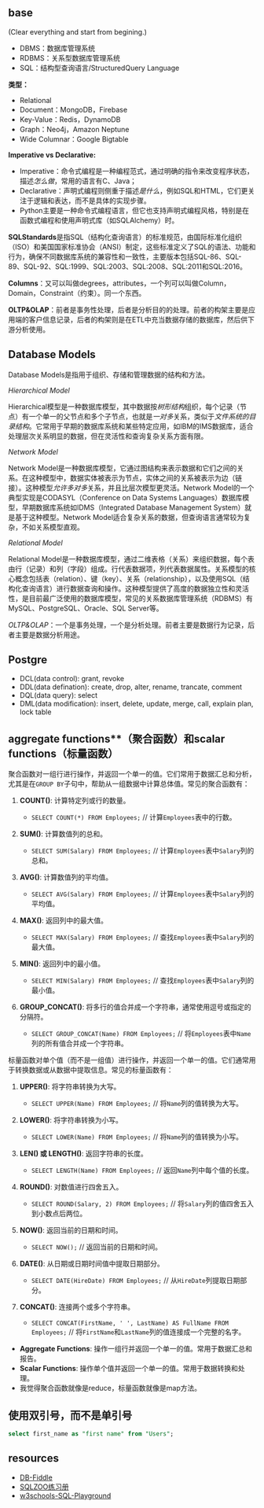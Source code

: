 ## base
(Clear everything and start from begining.)

- DBMS：数据库管理系统
- RDBMS：关系型数据库管理系统
- SQL：结构型查询语言/StructuredQuery Language

**类型：**

- Relational
- Document：MongoDB，Firebase
- Key-Value：Redis，DynamoDB
- Graph：Neo4j，Amazon Neptune
- Wide Columnar：Google Bigtable

**Imperative vs Declarative:**

- Imperative：命令式编程是一种编程范式，通过明确的指令来改变程序状态，描述*怎么做*，常用的语言有C、Java；
- Declarative：声明式编程则侧重于描述*是什么*，例如SQL和HTML，它们更关注于逻辑和表达，而不是具体的实现步骤。
- Python主要是一种命令式编程语言，但它也支持声明式编程风格，特别是在函数式编程和使用声明式库（如SQLAlchemy）时。


**SQLStandards**是指SQL（结构化查询语言）的标准规范，由国际标准化组织（ISO）和美国国家标准协会（ANSI）制定，这些标准定义了SQL的语法、功能和行为，确保不同数据库系统的兼容性和一致性，主要版本包括SQL-86、SQL-89、SQL-92、SQL:1999、SQL:2003、SQL:2008、SQL:2011和SQL:2016。

**Columns**：又可以叫做degrees，attributes，一个列可以叫做Column，Domain，Constraint（约束）。同一个东西。

**OLTP&OLAP**：前者是事务性处理，后者是分析目的的处理。前者的构架主要是应用端的客户信息记录，后者的构架则是在ETL中充当数据存储的数据库，然后供下游分析使用。

## Database Models

Database Models是指用于组织、存储和管理数据的结构和方法。

*Hierarchical Model*

Hierarchical模型是一种数据库模型，其中数据按*树形结构*组织，每个记录（节点）有一个单一的父节点和多个子节点，也就是*一对多*关系，类似于*文件系统的目录结构*。它常用于早期的数据库系统和某些特定应用，如IBM的IMS数据库，适合处理层次关系明显的数据，但在灵活性和查询复杂关系方面有限。

*Network Model*

Network Model是一种数据库模型，它通过图结构来表示数据和它们之间的关系。在这种模型中，数据实体被表示为节点，实体之间的关系被表示为边（链接）。这种模型*允许多对多*关系，并且比层次模型更灵活。Network Model的一个典型实现是CODASYL（Conference on Data Systems Languages）数据库模型，早期数据库系统如IDMS（Integrated Database Management System）就是基于这种模型。Network Model适合复杂关系的数据，但查询语言通常较为复杂，不如关系模型直观。

*Relational Model*

Relational Model是一种数据库模型，通过二维表格（关系）来组织数据，每个表由行（记录）和列（字段）组成。行代表数据项，列代表数据属性。关系模型的核心概念包括表（relation）、键（key）、关系（relationship），以及使用SQL（结构化查询语言）进行数据查询和操作。这种模型提供了高度的数据独立性和灵活性，是目前最广泛使用的数据库模型，常见的关系数据库管理系统（RDBMS）有MySQL、PostgreSQL、Oracle、SQL Server等。

*OLTP&OLAP*：一个是事务处理，一个是分析处理。前者主要是数据行为记录，后者主要是数据分析用途。

## Postgre

- DCL(data control): grant, revoke
- DDL(data defination): create, drop, alter, rename, trancate, comment
- DQL(data query): select
- DML(data modification): insert, delete, update, merge, call, explain plan, lock table 

## aggregate functions**（聚合函数）和scalar functions（标量函数）

聚合函数对一组行进行操作，并返回一个单一的值。它们常用于数据汇总和分析，尤其是在`GROUP BY`子句中，帮助从一组数据中计算总体值。常见的聚合函数有：

1. **COUNT()**: 计算特定列或行的数量。
   - `SELECT COUNT(*) FROM Employees;` // 计算`Employees`表中的行数。

2. **SUM()**: 计算数值列的总和。
   - `SELECT SUM(Salary) FROM Employees;` // 计算`Employees`表中`Salary`列的总和。

3. **AVG()**: 计算数值列的平均值。
   - `SELECT AVG(Salary) FROM Employees;` // 计算`Employees`表中`Salary`列的平均值。

4. **MAX()**: 返回列中的最大值。
   - `SELECT MAX(Salary) FROM Employees;` // 查找`Employees`表中`Salary`列的最大值。

5. **MIN()**: 返回列中的最小值。
   - `SELECT MIN(Salary) FROM Employees;` // 查找`Employees`表中`Salary`列的最小值。

6. **GROUP_CONCAT()**: 将多行的值合并成一个字符串，通常使用逗号或指定的分隔符。
   - `SELECT GROUP_CONCAT(Name) FROM Employees;` // 将`Employees`表中`Name`列的所有值合并成一个字符串。

标量函数对单个值（而不是一组值）进行操作，并返回一个单一的值。它们通常用于转换数据或从数据中提取信息。常见的标量函数有：

1. **UPPER()**: 将字符串转换为大写。
   - `SELECT UPPER(Name) FROM Employees;` // 将`Name`列的值转换为大写。

2. **LOWER()**: 将字符串转换为小写。
   - `SELECT LOWER(Name) FROM Employees;` // 将`Name`列的值转换为小写。

3. **LEN() 或 LENGTH()**: 返回字符串的长度。
   - `SELECT LENGTH(Name) FROM Employees;` // 返回`Name`列中每个值的长度。

4. **ROUND()**: 对数值进行四舍五入。
   - `SELECT ROUND(Salary, 2) FROM Employees;` // 将`Salary`列的值四舍五入到小数点后两位。

5. **NOW()**: 返回当前的日期和时间。
   - `SELECT NOW();` // 返回当前的日期和时间。

6. **DATE()**: 从日期或日期时间值中提取日期部分。
   - `SELECT DATE(HireDate) FROM Employees;` // 从`HireDate`列提取日期部分。

7. **CONCAT()**: 连接两个或多个字符串。
   - `SELECT CONCAT(FirstName, ' ', LastName) AS FullName FROM Employees;` // 将`FirstName`和`LastName`列的值连接成一个完整的名字。

- **Aggregate Functions**: 操作一组行并返回一个单一的值。常用于数据汇总和报告。
- **Scalar Functions**: 操作单个值并返回一个单一的值。常用于数据转换和处理。
- 我觉得聚合函数就像是reduce，标量函数就像是map方法。

## 使用双引号，而不是单引号

```sql
select first_name as "first name" from "Users";
```


## resources

- [DB-Fiddle](https://www.db-fiddle.com/)
- [SQLZOO练习册](https://sqlzoo.net/wiki/SQL_Tutorial)
- [w3schools-SQL-Playground](https://www.w3schools.com/sql/trysql.asp?filename=trysql_op_in)

